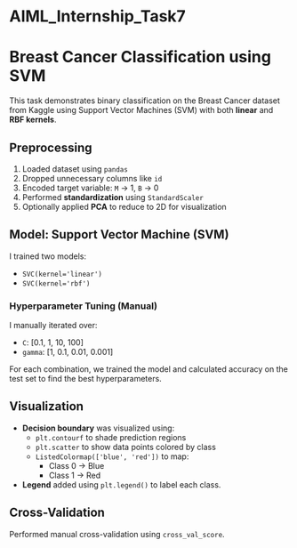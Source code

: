 # AIML_Internship_Task7
# Breast Cancer Classification using SVM

This task demonstrates binary classification on the Breast Cancer dataset from Kaggle using Support Vector Machines (SVM) with both **linear** and **RBF kernels**.

## Preprocessing

1. Loaded dataset using `pandas`
2. Dropped unnecessary columns like `id`
3. Encoded target variable: `M` → 1, `B` → 0
4. Performed **standardization** using `StandardScaler`
5. Optionally applied **PCA** to reduce to 2D for visualization

## Model: Support Vector Machine (SVM)

I trained two models:
- `SVC(kernel='linear')`
- `SVC(kernel='rbf')`

### Hyperparameter Tuning (Manual)

I manually iterated over:
- `C`: [0.1, 1, 10, 100]
- `gamma`: [1, 0.1, 0.01, 0.001]

For each combination, we trained the model and calculated accuracy on the test set to find the best hyperparameters.

## Visualization

- **Decision boundary** was visualized using:
  - `plt.contourf` to shade prediction regions
  - `plt.scatter` to show data points colored by class
  - `ListedColormap(['blue', 'red'])` to map:
    - Class 0 → Blue
    - Class 1 → Red
- **Legend** added using `plt.legend()` to label each class.

## Cross-Validation

Performed manual cross-validation using `cross_val_score`.
